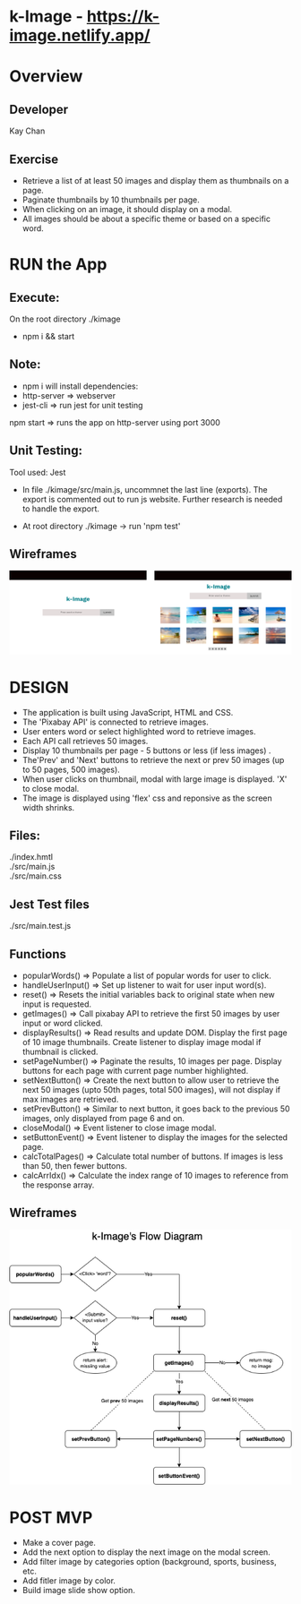 # k-Image - https://k-image.netlify.app/

# Overview
## Developer
Kay Chan

## Exercise
- Retrieve a list of at least 50 images and display them as thumbnails on a page.
- Paginate thumbnails by 10 thumbnails per page.
- When clicking on an image, it should display on a modal.
- All images should be about a specific theme or based on a specific word.

# RUN the App
## Execute:
On the root directory ./kimage
  - npm i && start

## Note:
  - npm i will install dependencies:  
  - http-server => webserver
  - jest-cli  => run jest for unit testing

npm start => runs the app on http-server using port 3000

## Unit Testing:
Tool used: Jest

- In file ./kimage/src/main.js, uncommnet the last line (exports).  The export is commented out to run js website. Further research is needed to handle the export.

- At root directory ./kimage -> run 'npm test'

## Wireframes
![kImage Wireframe Design](./asset/kImage.png)

# DESIGN
- The application is built using JavaScript, HTML and CSS. 
- The 'Pixabay API' is connected to retrieve images.
- User enters word or select highlighted word to retrieve images.
- Each API call retrieves 50 images.
- Display 10 thumbnails per page - 5 buttons or less (if less images) .
- The'Prev' and 'Next' buttons to retrieve the next or prev 50 images (up to 50 pages, 500 images).
- When user clicks on thumbnail, modal with large image is displayed. 'X' to close modal.
- The image is displayed using 'flex' css and reponsive as the screen width shrinks.

## Files:
  ./index.hmtl  </br>
  ./src/main.js </br>
  ./src/main.css

## Jest Test files
  ./src/main.test.js

## Functions
- popularWords() => Populate a list of popular words for user to click. 
- handleUserInput() => Set up listener to wait for user input word(s).
- reset() => Resets the initial variables back to original state when new input is requested.
- getImages() => Call pixabay API to retrieve the first 50 images by user input or word clicked.
- displayResults() => Read results and update DOM.  Display the first page of 10 image thumbnails. Create listener to display image modal if thumbnail is clicked.
- setPageNumber() => Paginate the results, 10 images per page.  Display buttons for each page with current page number highlighted.
- setNextButton() => Create the next button to allow user to retrieve the next 50 images (upto 50th pages, total 500 images), will not display if max images are retrieved.
- setPrevButton() => Similar to next button, it goes back to the previous 50 images, only displayed from page 6 and on. 
- closeModal() => Event listener to close image modal.
- setButtonEvent() => Event listener to display the images for the selected page.
- calcTotalPages() => Calculate total number of buttons. If images is less than 50, then fewer buttons.
- calcArrIdx() => Calculate the index range of 10 images to reference from the response array.

## Wireframes
![kImage](./asset/kImageFlowDiagram.png)

# POST MVP
- Make a cover page.
- Add the next option to display the next image on the modal screen.
- Add filter image by categories option (background, sports, business, etc.
- Add fitler image by color.
- Build image slide show option.
